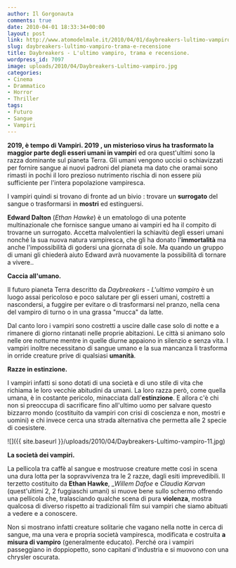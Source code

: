```yaml
---
author: Il Gorgonauta
comments: true
date: 2010-04-01 18:33:34+00:00
layout: post
link: http://www.atomodelmale.it/2010/04/01/daybreakers-lultimo-vampiro-trama-e-recensione/
slug: daybreakers-lultimo-vampiro-trama-e-recensione
title: Daybreakers - L'ultimo vampiro, trama e recensione.
wordpress_id: 7097
image: uploads/2010/04/Daybreakers-Lultimo-vampiro.jpg
categories:
- Cinema
- Drammatico
- Horror
- Thriller
tags:
- Futuro
- Sangue
- Vampiri
---
```


**2019, è tempo di Vampiri. 2019 **, un misterioso virus ha trasformato la maggior parte degli esseri umani in** vampiri** ed ora quest'ultimi sono la razza dominante sul pianeta Terra. Gli umani vengono uccisi o schiavizzati per fornire sangue ai nuovi padroni del pianeta ma dato che oramai sono rimasti in pochi il loro prezioso nutrimento rischia di non essere più sufficiente per l'intera popolazione vampiresca.

I vampiri quindi si trovano di fronte ad un bivio : trovare un **surrogato** del sangue o trasformarsi in **mostri** ed estinguersi.

**Edward Dalton** (_Ethan Hawke_) è un ematologo di una potente multinazionale che fornisce sangue umano ai vampiri ed ha il compito di trovarne un surrogato. Accetta malvolentieri la schiavitù degli esseri umani nonché la sua nuova natura vampiresca, che gli ha donato l'**immortalità** ma anche l'impossibilità di godersi una giornata di sole. Ma quando un gruppo di umani gli chiederà aiuto Edward avrà nuovamente la possibilità di tornare a vivere..

**Caccia all'umano.**

Il futuro pianeta Terra descritto da _Daybreakers - L'ultimo vampiro_ è un luogo assai pericoloso e poco salutare per gli esseri umani, costretti a nascondersi, a fuggire per evitare o di trasformarsi nel pranzo, nella cena del vampiro di turno o in una grassa "mucca" da latte.

Dal canto loro i vampiri sono costretti a uscire dalle case solo di notte e a rimanere di giorno rintanati nelle proprie abitazioni. Le città si animano solo nelle ore notturne mentre in quelle diurne appaiono in silenzio e senza vita. I vampiri inoltre necessitano di sangue umano e la sua mancanza li trasforma in orride creature prive di qualsiasi **umanità**.

**Razze in estinzione.**

I vampiri infatti si sono dotati di una società e di uno stile di vita che richiama le loro vecchie abitudini da umani. La loro razza però, come quella umana, è in costante pericolo, minacciata dall'**estinzione**. E allora c'è chi non si preoccupa di sacrificare fino all'ultimo uomo per salvare questo bizzarro mondo (costituito da vampiri con crisi di coscienza e non, mostri e uomini) e chi invece cerca una strada alternativa che permetta alle 2 specie di coesistere.

![]({{ site.baseurl }}/uploads/2010/04/Daybreakers-Lultimo-vampiro-11.jpg)

**La società dei vampiri.**

La pellicola tra caffè al sangue e mostruose creature mette così in scena una dura lotta per la sopravvivenza tra le 2 razze, dagli esiti imprevedibili. Il terzetto costituito da **Ethan Hawke**, __Willem Dafoe_ e _Claudia Karvan_ (quest'ultimi 2, 2 fuggiaschi umani) si muove bene sullo schermo offrendo una pellicola che, tralasciando qualche scena di pura **violenza**, mostra qualcosa di diverso rispetto ai tradizionali film sui vampiri che siamo abituati a vedere e a conoscere.

Non si mostrano infatti creature solitarie che vagano nella notte in cerca di sangue, ma una vera e propria società vampiresca, modificata e costruita **a misura di vampiro** (generalmente educato). Perché ora i vampiri passeggiano in doppiopetto, sono capitani d'industria e si muovono con una chrysler oscurata.
